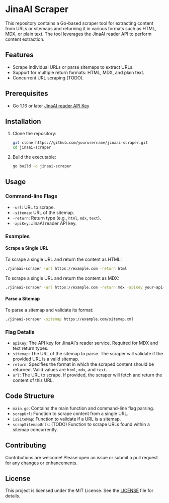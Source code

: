 # JinaAI Scraper

This repository contains a Go-based scraper tool for extracting content from URLs or sitemaps and returning it in various formats such as HTML, MDX, or plain text. The tool leverages the JinaAI reader API to perform content extraction.

## Features

- Scrape individual URLs or parse sitemaps to extract URLs.
- Support for multiple return formats: HTML, MDX, and plain text.
- Concurrent URL scraping (TODO).

## Prerequisites

- Go 1.16 or later
[JinaAI reader API Key](https://jina.ai/reader/)

## Installation

1. Clone the repository:

    ```sh
    git clone https://github.com/yourusername/jinaai-scraper.git
    cd jinaai-scraper
    ```

2. Build the executable:

    ```sh
    go build -o jinaai-scraper
    ```

## Usage

### Command-line Flags

- `-url`: URL to scrape.
- `-sitemap`: URL of the sitemap.
- `-return`: Return type (e.g., `html`, `mdx`, `text`).
- `-apiKey`: JinaAI reader API key.

### Examples

#### Scrape a Single URL

To scrape a single URL and return the content as HTML:

```sh
./jinaai-scraper -url https://example.com -return html
```

To scrape a single URL and return the content as MDX:

```sh
./jinaai-scraper -url https://example.com -return mdx -apiKey your-api-key
```

#### Parse a Sitemap

To parse a sitemap and validate its format:

```sh
./jinaai-scraper -sitemap https://example.com/sitemap.xml
```

### Flag Details

- `apiKey`: The API key for JinaAI's reader service. Required for MDX and text return types.
- `sitemap`: The URL of the sitemap to parse. The scraper will validate if the provided URL is a valid sitemap.
- `return`: Specifies the format in which the scraped content should be returned. Valid values are `html`, `mdx`, and `text`.
- `url`: The URL to scrape. If provided, the scraper will fetch and return the content of this URL.

## Code Structure

- `main.go`: Contains the main function and command-line flag parsing.
- `scrapUrl`: Function to scrape content from a single URL.
- `isSiteMap`: Function to validate if a URL is a sitemap.
- `scrapSitemapUrls`: (TODO) Function to scrape URLs found within a sitemap concurrently.

## Contributing

Contributions are welcome! Please open an issue or submit a pull request for any changes or enhancements.

## License

This project is licensed under the MIT License. See the [LICENSE](LICENSE) file for details.